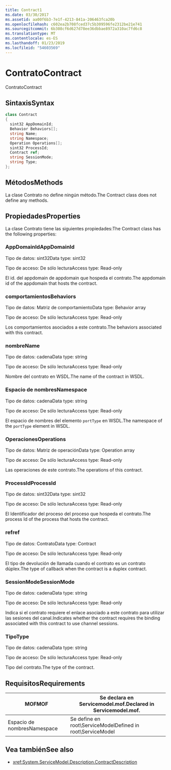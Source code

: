 ```yaml
---
title: Contract1
ms.date: 03/30/2017
ms.assetid: aa00f6b3-7e1f-4213-841a-206463fca20b
ms.openlocfilehash: c602ea2b708fced37c5b309596fe2312be21e741
ms.sourcegitcommit: 6b308cf6d627d78ee36dbbae8972a310ac7fd6c8
ms.translationtype: MT
ms.contentlocale: es-ES
ms.lasthandoff: 01/23/2019
ms.locfileid: "54603569"
---
```

# <a name="contract"></a><span data-ttu-id="73390-102">Contrato</span><span class="sxs-lookup"><span data-stu-id="73390-102">Contract</span></span>
<span data-ttu-id="73390-103">Contrato</span><span class="sxs-lookup"><span data-stu-id="73390-103">Contract</span></span>  
  
## <a name="syntax"></a><span data-ttu-id="73390-104">Sintaxis</span><span class="sxs-lookup"><span data-stu-id="73390-104">Syntax</span></span>  
  
```csharp
class Contract  
{  
  sint32 AppDomainId;  
  Behavior Behaviors[];  
  string Name;  
  string Namespace;  
  Operation Operations[];  
  sint32 ProcessId;  
  Contract ref;  
  string SessionMode;  
  string Type;  
};  
```  
  
## <a name="methods"></a><span data-ttu-id="73390-105">Métodos</span><span class="sxs-lookup"><span data-stu-id="73390-105">Methods</span></span>  
 <span data-ttu-id="73390-106">La clase Contrato no define ningún método.</span><span class="sxs-lookup"><span data-stu-id="73390-106">The Contract class does not define any methods.</span></span>  
  
## <a name="properties"></a><span data-ttu-id="73390-107">Propiedades</span><span class="sxs-lookup"><span data-stu-id="73390-107">Properties</span></span>  
 <span data-ttu-id="73390-108">La clase Contrato tiene las siguientes propiedades:</span><span class="sxs-lookup"><span data-stu-id="73390-108">The Contract class has the following properties:</span></span>  
  
### <a name="appdomainid"></a><span data-ttu-id="73390-109">AppDomainId</span><span class="sxs-lookup"><span data-stu-id="73390-109">AppDomainId</span></span>  
 <span data-ttu-id="73390-110">Tipo de datos: sint32</span><span class="sxs-lookup"><span data-stu-id="73390-110">Data type: sint32</span></span>  
  
 <span data-ttu-id="73390-111">Tipo de acceso: De sólo lectura</span><span class="sxs-lookup"><span data-stu-id="73390-111">Access type: Read-only</span></span>  
  
 <span data-ttu-id="73390-112">El id. del appdomain de appdomain que hospeda el contrato.</span><span class="sxs-lookup"><span data-stu-id="73390-112">The appdomain id of the appdomain that hosts the contract.</span></span>  
  
### <a name="behaviors"></a><span data-ttu-id="73390-113">comportamientos</span><span class="sxs-lookup"><span data-stu-id="73390-113">Behaviors</span></span>  
 <span data-ttu-id="73390-114">Tipo de datos: Matriz de comportamiento</span><span class="sxs-lookup"><span data-stu-id="73390-114">Data type: Behavior array</span></span>  
  
 <span data-ttu-id="73390-115">Tipo de acceso: De sólo lectura</span><span class="sxs-lookup"><span data-stu-id="73390-115">Access type: Read-only</span></span>  
  
 <span data-ttu-id="73390-116">Los comportamientos asociados a este contrato.</span><span class="sxs-lookup"><span data-stu-id="73390-116">The behaviors associated with this contract.</span></span>  
  
### <a name="name"></a><span data-ttu-id="73390-117">nombre</span><span class="sxs-lookup"><span data-stu-id="73390-117">Name</span></span>  
 <span data-ttu-id="73390-118">Tipo de datos: cadena</span><span class="sxs-lookup"><span data-stu-id="73390-118">Data type: string</span></span>  
  
 <span data-ttu-id="73390-119">Tipo de acceso: De sólo lectura</span><span class="sxs-lookup"><span data-stu-id="73390-119">Access type: Read-only</span></span>  
  
 <span data-ttu-id="73390-120">Nombre del contrato en WSDL.</span><span class="sxs-lookup"><span data-stu-id="73390-120">The name of the contract in WSDL.</span></span>  
  
### <a name="namespace"></a><span data-ttu-id="73390-121">Espacio de nombres</span><span class="sxs-lookup"><span data-stu-id="73390-121">Namespace</span></span>  
 <span data-ttu-id="73390-122">Tipo de datos: cadena</span><span class="sxs-lookup"><span data-stu-id="73390-122">Data type: string</span></span>  
  
 <span data-ttu-id="73390-123">Tipo de acceso: De sólo lectura</span><span class="sxs-lookup"><span data-stu-id="73390-123">Access type: Read-only</span></span>  
  
 <span data-ttu-id="73390-124">El espacio de nombres del elemento `portType` en WSDL.</span><span class="sxs-lookup"><span data-stu-id="73390-124">The namespace of the `portType` element in WSDL.</span></span>  
  
### <a name="operations"></a><span data-ttu-id="73390-125">Operaciones</span><span class="sxs-lookup"><span data-stu-id="73390-125">Operations</span></span>  
 <span data-ttu-id="73390-126">Tipo de datos: Matriz de operación</span><span class="sxs-lookup"><span data-stu-id="73390-126">Data type: Operation array</span></span>  
  
 <span data-ttu-id="73390-127">Tipo de acceso: De sólo lectura</span><span class="sxs-lookup"><span data-stu-id="73390-127">Access type: Read-only</span></span>  
  
 <span data-ttu-id="73390-128">Las operaciones de este contrato.</span><span class="sxs-lookup"><span data-stu-id="73390-128">The operations of this contract.</span></span>  
  
### <a name="processid"></a><span data-ttu-id="73390-129">ProcessId</span><span class="sxs-lookup"><span data-stu-id="73390-129">ProcessId</span></span>  
 <span data-ttu-id="73390-130">Tipo de datos: sint32</span><span class="sxs-lookup"><span data-stu-id="73390-130">Data type: sint32</span></span>  
  
 <span data-ttu-id="73390-131">Tipo de acceso: De sólo lectura</span><span class="sxs-lookup"><span data-stu-id="73390-131">Access type: Read-only</span></span>  
  
 <span data-ttu-id="73390-132">El Identificador del proceso del proceso que hospeda el contrato.</span><span class="sxs-lookup"><span data-stu-id="73390-132">The process Id of the process that hosts the contract.</span></span>  
  
### <a name="ref"></a><span data-ttu-id="73390-133">ref</span><span class="sxs-lookup"><span data-stu-id="73390-133">ref</span></span>  
 <span data-ttu-id="73390-134">Tipo de datos: Contrato</span><span class="sxs-lookup"><span data-stu-id="73390-134">Data type: Contract</span></span>  
  
 <span data-ttu-id="73390-135">Tipo de acceso: De sólo lectura</span><span class="sxs-lookup"><span data-stu-id="73390-135">Access type: Read-only</span></span>  
  
 <span data-ttu-id="73390-136">El tipo de devolución de llamada cuando el contrato es un contrato dúplex.</span><span class="sxs-lookup"><span data-stu-id="73390-136">The type of callback when the contract is a duplex contract.</span></span>  
  
### <a name="sessionmode"></a><span data-ttu-id="73390-137">SessionMode</span><span class="sxs-lookup"><span data-stu-id="73390-137">SessionMode</span></span>  
 <span data-ttu-id="73390-138">Tipo de datos: cadena</span><span class="sxs-lookup"><span data-stu-id="73390-138">Data type: string</span></span>  
  
 <span data-ttu-id="73390-139">Tipo de acceso: De sólo lectura</span><span class="sxs-lookup"><span data-stu-id="73390-139">Access type: Read-only</span></span>  
  
 <span data-ttu-id="73390-140">Indica si el contrato requiere el enlace asociado a este contrato para utilizar las sesiones del canal.</span><span class="sxs-lookup"><span data-stu-id="73390-140">Indicates whether the contract requires the binding associated with this contract to use channel sessions.</span></span>  
  
### <a name="type"></a><span data-ttu-id="73390-141">Tipo</span><span class="sxs-lookup"><span data-stu-id="73390-141">Type</span></span>  
 <span data-ttu-id="73390-142">Tipo de datos: cadena</span><span class="sxs-lookup"><span data-stu-id="73390-142">Data type: string</span></span>  
  
 <span data-ttu-id="73390-143">Tipo de acceso: De sólo lectura</span><span class="sxs-lookup"><span data-stu-id="73390-143">Access type: Read-only</span></span>  
  
 <span data-ttu-id="73390-144">Tipo del contrato.</span><span class="sxs-lookup"><span data-stu-id="73390-144">The type of the contract.</span></span>  
  
## <a name="requirements"></a><span data-ttu-id="73390-145">Requisitos</span><span class="sxs-lookup"><span data-stu-id="73390-145">Requirements</span></span>  
  
|<span data-ttu-id="73390-146">MOF</span><span class="sxs-lookup"><span data-stu-id="73390-146">MOF</span></span>|<span data-ttu-id="73390-147">Se declara en Servicemodel.mof.</span><span class="sxs-lookup"><span data-stu-id="73390-147">Declared in Servicemodel.mof.</span></span>|  
|---------|-----------------------------------|  
|<span data-ttu-id="73390-148">Espacio de nombres</span><span class="sxs-lookup"><span data-stu-id="73390-148">Namespace</span></span>|<span data-ttu-id="73390-149">Se define en root\ServiceModel</span><span class="sxs-lookup"><span data-stu-id="73390-149">Defined in root\ServiceModel</span></span>|  
  
## <a name="see-also"></a><span data-ttu-id="73390-150">Vea también</span><span class="sxs-lookup"><span data-stu-id="73390-150">See also</span></span>
- <xref:System.ServiceModel.Description.ContractDescription>
